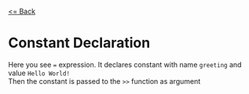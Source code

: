 [<= Back](../)

# Constant Declaration

Here you see `=` expression. It declares constant with name `greeting` and value `Hello World!`</br>
Then the constant is passed to the `>>` function as argument
